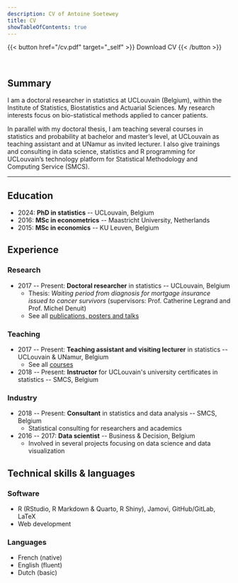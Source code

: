 ```yaml
---
description: CV of Antoine Soetewey
title: CV
showTableOfContents: true
---
```


{{< button href="/cv.pdf" target="_self" >}}
Download CV
{{< /button >}}

<br>

## Summary

I am a doctoral researcher in statistics at UCLouvain (Belgium), within the Institute of Statistics, Biostatistics and Actuarial Sciences. My research interests focus on bio-statistical methods applied to cancer patients.

In parallel with my doctoral thesis, I am teaching several courses in statistics and probability at bachelor and master’s level, at UCLouvain as teaching assistant and at UNamur as invited lecturer. I also give trainings and consulting in data science, statistics and R programming for UCLouvain’s technology platform for Statistical Methodology and Computing Service (SMCS).

---

## Education

- 2024: **PhD in statistics** -- UCLouvain, Belgium
- 2016: **MSc in econometrics** -- Maastricht University, Netherlands
- 2015: **MSc in economics** -- KU Leuven, Belgium

## Experience

### Research

- 2017 -- Present: **Doctoral researcher** in statistics -- UCLouvain, Belgium
  + Thesis: *Waiting period from diagnosis for mortgage insurance issued to cancer survivors* (supervisors: Prof. Catherine Legrand and Prof. Michel Denuit)
  + See all [publications, posters and talks](/research/)

### Teaching

- 2017 -- Present: **Teaching assistant and visiting lecturer** in statistics -- UCLouvain & UNamur, Belgium
  + See all [courses](/teaching/)
- 2018 -- Present: **Instructor** for UCLouvain's university certificates in statistics -- SMCS, Belgium
  
### Industry

- 2018 -- Present: **Consultant** in statistics and data analysis -- SMCS, Belgium 
  + Statistical consulting for researchers and academics
- 2016 -- 2017: **Data scientist** -- Business & Decision, Belgium
  + Involved in several projects focusing on data science and data visualization

## Technical skills & languages

### Software

- R (RStudio, R Markdown & Quarto, R Shiny), Jamovi, GitHub/GitLab, LaTeX
- Web development

### Languages

- French (native)
- English (fluent)
- Dutch (basic)
